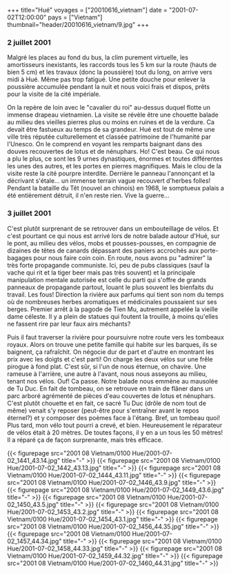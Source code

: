 +++
title="Hué"
voyages = ["20010616_vietnam"]
date = "2001-07-02T12:00:00"
pays = ["Vietnam"]
thumbnail="header/20010616_vietnam/9.jpg"
+++
###  2 juillet 2001

Malgré les places au fond du bus, la clim purement virtuelle, les amortisseurs 
inexistants, les raccords tous les 5 km sur la route (hauts de bien 5 cm) et 
les travaux (donc la poussière) tout du long, on arrive vers midi à Hué. M&ecirc;me 
pas trop fatigué. Une petite douche pour enlever la poussière accumulée pendant 
la nuit et nous voici frais et dispos, prêts pour la visite de la cité impériale.

On la repère de loin avec le "cavalier du roi" au-dessus duquel flotte un immense 
drapeau vietnamien. La visite se révèle être une chouette balade au milieu des 
vieilles pierres plus ou moins en ruines et de la verdure. Ca devait être fastueux 
au temps de sa grandeur. Hué est tout de même une ville très réputée culturellement 
et classée patrimoine de l'humanité par l'Unesco. On le comprend en voyant les 
remparts baignant dans des douves recouvertes de lotus et de nénuphars. Ho! 
C'est beau. Ce qui nous a plu le plus, ce sont les 9 urnes dynastiques, énormes 
et toutes différentes les unes des autres, et les portes en pierres magnifiques. 
Mais le clou de la visite reste la cité pourpre interdite. Derrière le panneau 
l'annonçant et la décrivant s'étale... un immense terrain vague recouvert d'herbes 
folles! Pendant la bataille du Têt (nouvel an chinois) en 1968, le somptueux 
palais a été entièrement détruit, il n'en reste rien. Vive la guerre...

### 3 juillet 2001

C'est plutôt surprenant de se retrouver dans un embouteillage de vélos. Et 
c'est pourtant ce qui nous est arrivé lors de notre balade autour d'Hué, sur 
le pont, au milieu des vélos, mobs et pousses-pousses, en compagnie de dizaines 
de têtes de canards dépassant des paniers accrochés aux porte-bagages pour nous 
faire coin coin. En route, nous avons pu "admirer" la très forte propagande 
communiste. Ici, peu de pubs classiques (sauf la vache qui rit et la tiger beer 
mais pas très souvent) et la principale manipulation mentale autorisée est celle 
du parti qui s'offre de grands panneaux de propagande partout, louant le plus 
souvent les bienfaits du travail. Les fous! Direction la rivière aux parfums 
qui tient son nom du temps où de nombreuses herbes aromatiques et médicinales 
poussaient sur ses berges. Premier arrêt à la pagode de Tien Mu, autrement appelée 
la vieille dame céleste. Il y a plein de statues qui foutent la trouille, à 
moins qu'elles ne fassent rire par leur faux airs méchants?

Puis il faut traverser la rivière pour poursuivre notre route vers les tombeaux 
royaux. Alors on trouve une petite famille qui habite sur les barques, ils se 
baignent, ça rafraîchit. On négocie dur de part et d'autre en montrant les prix 
avec les doigts et c'est parti! On charge les deux vélos sur une frêle pirogue 
à fond plat. C'est sûr, si l'un de nous éternue, on chavire. Une rameuse à l'arrière, 
une autre à l'avant, nous nous asseyons au milieu, tenant nos vélos. Ouf! Ca 
passe. Notre balade nous emmène au mausolée de Tu Duc. En fait de tombeau, on 
se retrouve en train de flâner dans un parc arboré agrémenté de pièces d'eau 
couvertes de lotus et nénuphars. C'est plutôt chouette et en fait, ce sacré 
Tu Duc (drôle de nom tout de même) venait s'y reposer (peut-être pour s'entraîner 
avant le repos éternel?) et y composer des poèmes face à l'étang. Bref, un tombeau 
quoi! Plus tard, mon vélo tout pourri a crevé, et bien. Heureusement le réparateur 
de vélos était à 20 mètres. De toutes façons, il y en a un tous les 50 mètres! 
Il a réparé ça de façon surprenante, mais très efficace. 


{{< figurepage src="2001 08 Vietnam/0100 Hue/2001-07-02_1441_43.14.jpg" title="-"  >}}
{{< figurepage src="2001 08 Vietnam/0100 Hue/2001-07-02_1442_43.13.jpg" title="-"  >}}
{{< figurepage src="2001 08 Vietnam/0100 Hue/2001-07-02_1444_43.11.jpg" title="-"  >}}
{{< figurepage src="2001 08 Vietnam/0100 Hue/2001-07-02_1446_43.9.jpg" title="-"  >}}
{{< figurepage src="2001 08 Vietnam/0100 Hue/2001-07-02_1449_43.6.jpg" title="-"  >}}
{{< figurepage src="2001 08 Vietnam/0100 Hue/2001-07-02_1450_43.5.jpg" title="-"  >}}
{{< figurepage src="2001 08 Vietnam/0100 Hue/2001-07-02_1453_43.2.jpg" title="-"  >}}
{{< figurepage src="2001 08 Vietnam/0100 Hue/2001-07-02_1454_43.1.jpg" title="-"  >}}
{{< figurepage src="2001 08 Vietnam/0100 Hue/2001-07-02_1456_44.35.jpg" title="-"  >}}
{{< figurepage src="2001 08 Vietnam/0100 Hue/2001-07-02_1457_44.34.jpg" title="-"  >}}
{{< figurepage src="2001 08 Vietnam/0100 Hue/2001-07-02_1458_44.33.jpg" title="-"  >}}
{{< figurepage src="2001 08 Vietnam/0100 Hue/2001-07-02_1459_44.32.jpg" title="-"  >}}
{{< figurepage src="2001 08 Vietnam/0100 Hue/2001-07-02_1460_44.31.jpg" title="-"  >}}


